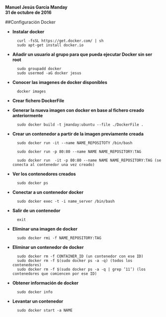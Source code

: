 **Manuel Jesús García Manday**   	
**31 de octubre de 2016**


##Configuración Docker


- **Instalar docker**

		curl -fsSL https://get.docker.com/ | sh
		sudo apt-get install docker.io

- **Añadir un usuario al grupo para que pueda ejecutar Docker sin ser root**

		sudo groupadd docker
		sudo usermod -aG docker jesus

- **Conocer las imagenes de docker disponibles**
		
		docker images

- **Crear fichero DockerFile**

- **Generar la nueva imagen con docker en base al fichero creado anteriormente**

		sudo docker build -t jmanday:ubuntu --file ./DockerFile .

- **Crear un contenedor a partir de la imagen previamente creada**

		sudo docker run -it --name NAME_REPOSITOTY /bin/bash

		sudo docker run -p 80:80 --name NAME NAME_REPOSITORY:TAG

		sudo docker run  -it -p 80:80 --name NAME NAME_REPOSITORY:TAG (se conecta al contenedor una vez creado)

- **Ver los contenedores creados**

		sudo docker ps
	
- **Conectar a un contenedor docker**
		
		sudo docker exec -t -i name_server /bin/bash

- **Salir de un contenedor** 
		
		exit

- **Eliminar una imagen de docker**
		
		sudo docker rmi -f NAME_REPOSITORY:TAG	
- **Eliminar un contenedor de docker**

		sudo docker rm -f CONTAINER_ID (un contenedor con ese ID)
		sudo docker rm -f $(sudo docker ps -a -q) (todos los contenedores)
		sudo docker rm -f $(sudo docker ps -a -q | grep ’11’) (los contenedores que comiencen por ese ID)

- **Obtener información de docker**

		sudo docker info

- **Levantar un contenedor**

		sudo docker start -a NAME